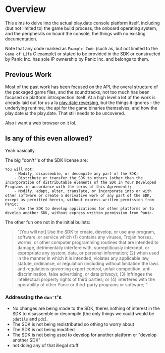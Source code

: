 # Overview

This aims to delve into the actual play.date console platform itself, including
(but not limited to) the game build process, the onboard operating system, and
the peripherals on board the console, the things with no existing documentation.

Note that any code marked as `Example Code` (such as, but not limited to the
`Game of Life` C example) or stated to be provided in the SDK or constructed by
Panic Inc. has sole IP ownership by Panic Inc. and belongs to them.

## Previous Work

Most of the past work has been focused on the API, the overal structure of the
packaged game files, and the soundtracks, not too much has been focused on
platform introspection itself. At a high level a lot of the work is already laid
out for us a la [play.date reversing](https://github.com/jaames/playdate-reverse-engineering),
but the things it ignores - the underlying runtime, the api for the game binaries
themselves, and how the play.date *is* the play.date. That still needs to be
uncovered.

Also i want a web browser on it lol.

## Is any of this even allowed?

Yeah basically.

The big "don't"'s of the SDK license are:

```
You will not:
    - Modify, disassemble, or decompile any part of the SDK;
    - Distribute or transfer the SDK to others (other than the incorporation of distributable elements of the SDK in Your Developed Programs in accordance with the terms of this Agreement);
    - Modify, adapt, alter, translate, or incorporate into or with other software or create a derivative work of any part of the SDK, except as permitted herein, without express written permission from Panic;
    - Use the SDK to develop applications for other platforms or to develop another SDK, without express written permission from Panic.
```

The other fun one not in the initial bullets:

> "[You will not] Use the SDK to create, develop, or use any program, software, or service which (1) contains any viruses, Trojan horses, worms, or other computer programming routines that are intended to damage, detrimentally interfere with, surreptitiously intercept, or expropriate any system, data, or personal information; (2) when used in the manner in which it is intended, violates any applicable law, statute, ordinance, or regulation (including without limitation the laws and regulations governing export control, unfair competition, anti-discrimination, false advertising, or data privacy); (3) infringes the intellectual property rights of third parties; or (4) interferes with the operability of other Panic or third-party programs or software; "


### Addressing the `don't`'s
- No changes are being made to the SDK, theres nothing of interest in the SDK to disassemble or decompile (the only things we could would be `pdutils` and `pdc`).
- The SDK is not being redistributed so othing to worry about
- The SDK is not being modified
- The SDK is not being used to develop for another platform or "develop another SDK"
- not doing any of that illegal stuff
